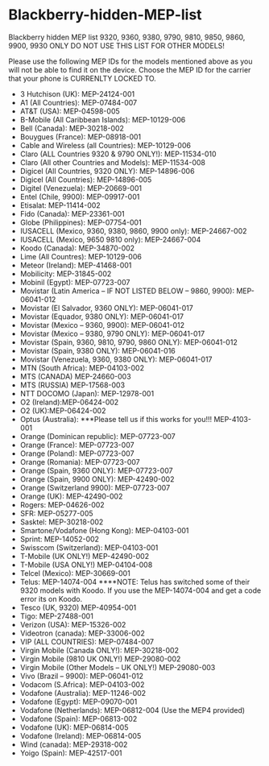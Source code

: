 # Blackberry-hidden-MEP-list
Blackberry hidden MEP list 9320, 9360, 9380, 9790, 9810, 9850, 9860, 9900, 9930 ONLY
DO NOT USE THIS LIST FOR OTHER MODELS!

Please use the following MEP IDs for the models mentioned above as you will not be able to find it on the device. Choose the MEP ID for the carrier that your phone is CURRENLTY LOCKED TO.

- 3 Hutchison (UK): MEP-24124-001
- A1 (All Countries): MEP-07484-007
- AT&T (USA): MEP-04598-005
- B-Mobile (All Caribbean Islands): MEP-10129-006
- Bell (Canada): MEP-30218-002
- Bouygues (France): MEP-08918-001
- Cable and Wireless (all Countries): MEP-10129-006
- Claro (ALL Countries 9320 & 9790 ONLY!): MEP-11534-010
- Claro (All other Countries and Models): MEP-11534-008
- Digicel (All Countries, 9320 ONLY): MEP-14896-006
- Digicel (All Countries): MEP-14896-005
- Digitel (Venezuela): MEP-20669-001
- Entel (Chile, 9900): MEP-09917-001
- Etisalat: MEP-11414-002
- Fido (Canada): MEP-23361-001
- Globe (Philippines): MEP-07754-001
- IUSACELL (Mexico, 9360, 9380, 9860, 9900 only): MEP-24667-002
- IUSACELL (Mexico, 9650 9810 only): MEP-24667-004
- Koodo (Canada): MEP-34870-002
- Lime (All Countres): MEP-10129-006
- Meteor (Ireland): MEP-41468-001
- Mobilicity: MEP-31845-002
- Mobinil (Egypt): MEP-07723-007
- Movistar (Latin America – IF NOT LISTED BELOW – 9860, 9900): MEP-06041-012
- Movistar (El Salvador, 9360 ONLY): MEP-06041-017
- Movistar (Equador, 9380 ONLY): MEP-06041-017
- Movistar (Mexico – 9360, 9900): MEP-06041-012
- Movistar (Mexico – 9380, 9790 ONLY): MEP-06041-017
- Movistar (Spain, 9360, 9810, 9790, 9860 ONLY): MEP-06041-012
- Movistar (Spain, 9380 ONLY): MEP-06041-016
- Movistar (Venezuela, 9360, 9380 ONLY): MEP-06041-017
- MTN (South Africa): MEP-04103-002
- MTS (CANADA) MEP-24660-003
- MTS (RUSSIA) MEP-17568-003
- NTT DOCOMO (Japan): MEP-12978-001
- O2 (Ireland):MEP-06424-002
- O2 (UK):MEP-06424-002
- Optus (Australia): ***Please tell us if this works for you!!! MEP-4103-001
- Orange (Dominican republic): MEP-07723-007
- Orange (France): MEP-07723-007
- Orange (Poland): MEP-07723-007
- Orange (Romania): MEP-07723-007
- Orange (Spain, 9360 ONLY): MEP-07723-007
- Orange (Spain, 9900 ONLY): MEP-42490-002
- Orange (Switzerland 9900): MEP-07723-007
- Orange (UK): MEP-42490-002
- Rogers: MEP-04626-002
- SFR: MEP-05277-005
- Sasktel: MEP-30218-002
- Smartone/Vodafone (Hong Kong): MEP-04103-001
- Sprint: MEP-14052-002
- Swisscom (Switzerland): MEP-04103-001
- T-Mobile (UK ONLY!) MEP-42490-002
- T-Mobile (USA ONLY!) MEP-04104-008
- Telcel (Mexico): MEP-30669-001
- Telus: MEP-14074-004 ****NOTE: Telus has switched some of their 9320 models with Koodo. If you use the MEP-14074-004 and get a code error its on Koodo.
- Tesco (UK, 9320) MEP-40954-001
- Tigo: MEP-27488-001
- Verizon (USA): MEP-15326-002
- Videotron (canada): MEP-33006-002
- VIP (ALL COUNTRIES): MEP-07484-007
- Virgin Mobile (Canada ONLY!): MEP-30218-002
- Virgin Mobile (9810 UK ONLY!) MEP-29080-002
- Virgin Mobile (Other Models – UK ONLY!) MEP-29080-003
- Vivo (Brazil – 9900): MEP-06041-012
- Vodacom (S.Africa): MEP-04103-002
- Vodafone (Australia): MEP-11246-002
- Vodafone (Egypt): MEP-09070-001
- Vodafone (Netherlands): MEP-06812-004 (Use the MEP4 provided)
- Vodafone (Spain): MEP-06813-002
- Vodafone (UK): MEP-06814-005
- Vodafone (Ireland): MEP-06814-005
- Wind (canada): MEP-29318-002
- Yoigo (Spain): MEP-42517-001
